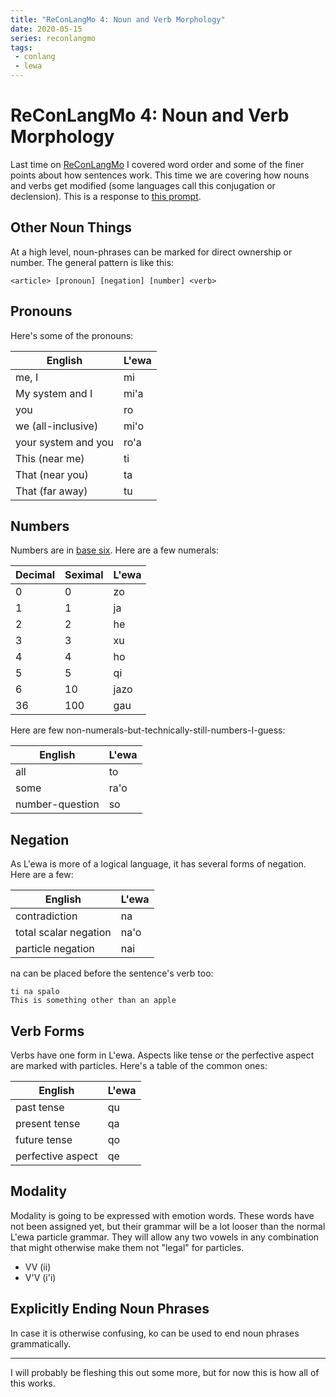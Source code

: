 ```yaml
---
title: "ReConLangMo 4: Noun and Verb Morphology"
date: 2020-05-15
series: reconlangmo
tags:
 - conlang
 - lewa
---
```


# ReConLangMo 4: Noun and Verb Morphology

Last time on [ReConLangMo][reconlangmoseries] I covered word order and some of
the finer points about how sentences work. This time we are covering how nouns
and verbs get modified (some languages call this conjugation or declension).
This is a response to [this prompt][rclm4].

[reconlangmoseries]: /blog/series/reconlangmo
[rclm4]: https://www.reddit.com/r/conlangs/comments/gjvczy/reconlangmo_4_noun_and_verb_morphology/

## Other Noun Things

At a high level, noun-phrases can be marked for direct ownership or number. The
general pattern is like this:

```
<article> [pronoun] [negation] [number] <verb>
```

## Pronouns

Here's some of the pronouns:

| English               | L'ewa |
| --------------------- | ----- |
| me, I                 | mi    |
| My system and I       | mi'a  |
| you                   | ro    |
| we (all-inclusive)    | mi'o  |
| your system and you   | ro'a  |
| This (near me)        | ti    |
| That (near you)       | ta    |
| That (far away)       | tu    |

## Numbers

Numbers are in [base six][seximal]. Here are a few numerals:

[seximal]: https://www.seximal.net/

| Decimal | Seximal | L'ewa |
| ------- | ------- | ----- |
|       0 |       0 | zo    |
|       1 |       1 | ja    |
|       2 |       2 | he    |
|       3 |       3 | xu    |
|       4 |       4 | ho    |
|       5 |       5 | qi    |
|       6 |      10 | jazo  |
|      36 |     100 | gau   |

Here are few non-numerals-but-technically-still-numbers-I-guess:

| English         | L'ewa |
| --------------- | ----- |
| all             | to    |
| some            | ra'o  |
| number-question | so    |

## Negation

As L'ewa is more of a logical language, it has several forms of negation. Here
are a few:

| English               | L'ewa |
| --------------------- | ----- |
| contradiction         | na    |
| total scalar negation | na'o  |
| particle negation     | nai   |

na can be placed before the sentence's verb too:

```
ti na spalo
This is something other than an apple
```

## Verb Forms

Verbs have one form in L'ewa. Aspects like tense or the perfective aspect are
marked with particles. Here's a table of the common ones:

| English           | L'ewa |
| ----------        | ----- |
| past tense        | qu    |
| present tense     | qa    |
| future tense      | qo    |
| perfective aspect | qe    |

## Modality

Modality is going to be expressed with emotion words. These words have not been
assigned yet, but their grammar will be a lot looser than the normal L'ewa
particle grammar. They will allow any two vowels in any combination that might
otherwise make them not "legal" for particles.

- VV (ii)
- V'V (i'i)

## Explicitly Ending Noun Phrases

In case it is otherwise confusing, ko can be used to end noun phrases grammatically.

---

I will probably be fleshing this out some more, but for now this is how all of
this works.
